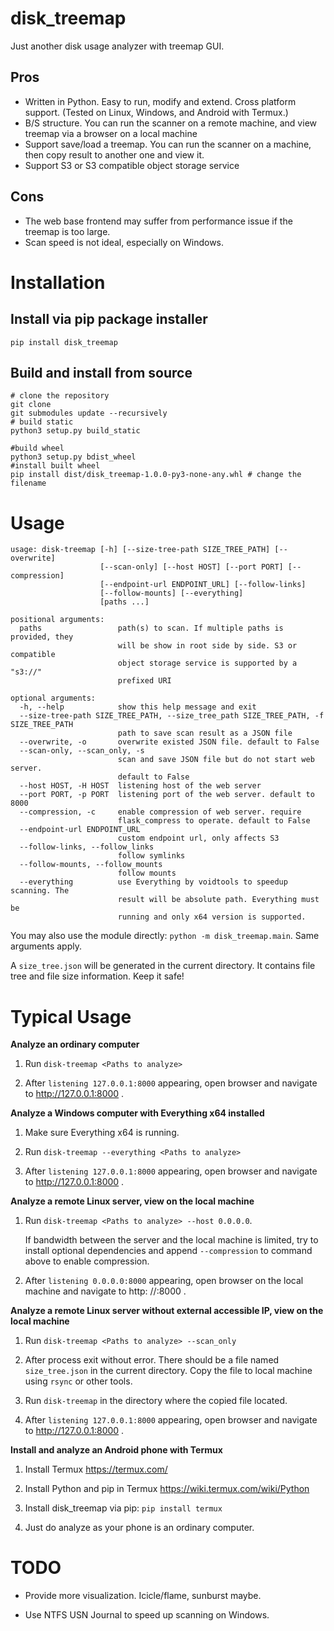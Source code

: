 # disk_treemap

Just another disk usage analyzer with treemap GUI.

## Pros

* Written in Python. Easy to run, modify and extend. Cross platform support. (Tested on Linux, Windows, and Android with
  Termux.)
* B/S structure. You can run the scanner on a remote machine, and view treemap via a browser on a local machine
* Support save/load a treemap. You can run the scanner on a machine, then copy result to another one and view it.
* Support S3 or S3 compatible object storage service

## Cons

* The web base frontend may suffer from performance issue if the treemap is too large.
* Scan speed is not ideal, especially on Windows.

# Installation

## Install via pip package installer

```shell
pip install disk_treemap
```

## Build and install from source

```shell
# clone the repository
git clone 
git submodules update --recursively
# build static
python3 setup.py build_static

#build wheel
python3 setup.py bdist_wheel
#install built wheel 
pip install dist/disk_treemap-1.0.0-py3-none-any.whl # change the filename
```

# Usage

```
usage: disk-treemap [-h] [--size-tree-path SIZE_TREE_PATH] [--overwrite]
                    [--scan-only] [--host HOST] [--port PORT] [--compression]
                    [--endpoint-url ENDPOINT_URL] [--follow-links]
                    [--follow-mounts] [--everything]
                    [paths ...]

positional arguments:
  paths                 path(s) to scan. If multiple paths is provided, they
                        will be show in root side by side. S3 or compatible
                        object storage service is supported by a "s3://"
                        prefixed URI

optional arguments:
  -h, --help            show this help message and exit
  --size-tree-path SIZE_TREE_PATH, --size_tree_path SIZE_TREE_PATH, -f SIZE_TREE_PATH
                        path to save scan result as a JSON file
  --overwrite, -o       overwrite existed JSON file. default to False
  --scan-only, --scan_only, -s
                        scan and save JSON file but do not start web server.
                        default to False
  --host HOST, -H HOST  listening host of the web server
  --port PORT, -p PORT  listening port of the web server. default to 8000
  --compression, -c     enable compression of web server. require
                        flask_compress to operate. default to False
  --endpoint-url ENDPOINT_URL
                        custom endpoint url, only affects S3
  --follow-links, --follow_links
                        follow symlinks
  --follow-mounts, --follow_mounts
                        follow mounts
  --everything          use Everything by voidtools to speedup scanning. The
                        result will be absolute path. Everything must be
                        running and only x64 version is supported.
```

You may also use the module directly: `python -m disk_treemap.main`. Same arguments apply.

A `size_tree.json` will be generated in the current directory. It contains file tree and file size information. Keep it
safe!

# Typical Usage

**Analyze an ordinary computer**

1. Run `disk-treemap <Paths to analyze>`
   
1. After `listening 127.0.0.1:8000` appearing, open browser and navigate to http://127.0.0.1:8000 .

**Analyze a Windows computer with Everything x64 installed**

1. Make sure Everything x64 is running.

1. Run `disk-treemap --everything <Paths to analyze>`
   
1. After `listening 127.0.0.1:8000` appearing, open browser and navigate to http://127.0.0.1:8000 .

**Analyze a remote Linux server, view on the local machine**

1. Run `disk-treemap <Paths to analyze> --host 0.0.0.0`.

   If bandwidth between the server and the local machine is limited, try to install optional dependencies and append `--compression` to command above to enable compression.

1. After `listening 0.0.0.0:8000` appearing, open browser on the local machine and navigate to http:
   //<IP address of the server>:8000 .

**Analyze a remote Linux server without external accessible IP, view on the local machine**

1. Run `disk-treemap <Paths to analyze> --scan_only`

1. After process exit without error. There should be a file named `size_tree.json` in the current directory. Copy the
   file to local machine using `rsync` or other tools.

1. Run `disk-treemap` in the directory where the copied file located.

1. After `listening 127.0.0.1:8000` appearing, open browser and navigate to http://127.0.0.1:8000 .

**Install and analyze an Android phone with Termux**

1. Install Termux https://termux.com/

1. Install Python and pip in Termux https://wiki.termux.com/wiki/Python

1. Install disk_treemap via pip: `pip install termux`

1. Just do analyze as your phone is an ordinary computer.

# TODO

* Provide more visualization. Icicle/flame, sunburst maybe.

* Use NTFS USN Journal to speed up scanning on Windows.
